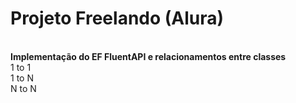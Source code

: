 # Projeto Freelando (Alura)
</br>
<b>Implementação do EF FluentAPI e relacionamentos entre classes</b></br>
1 to 1</br>
1 to N</br>
N to N</br>
